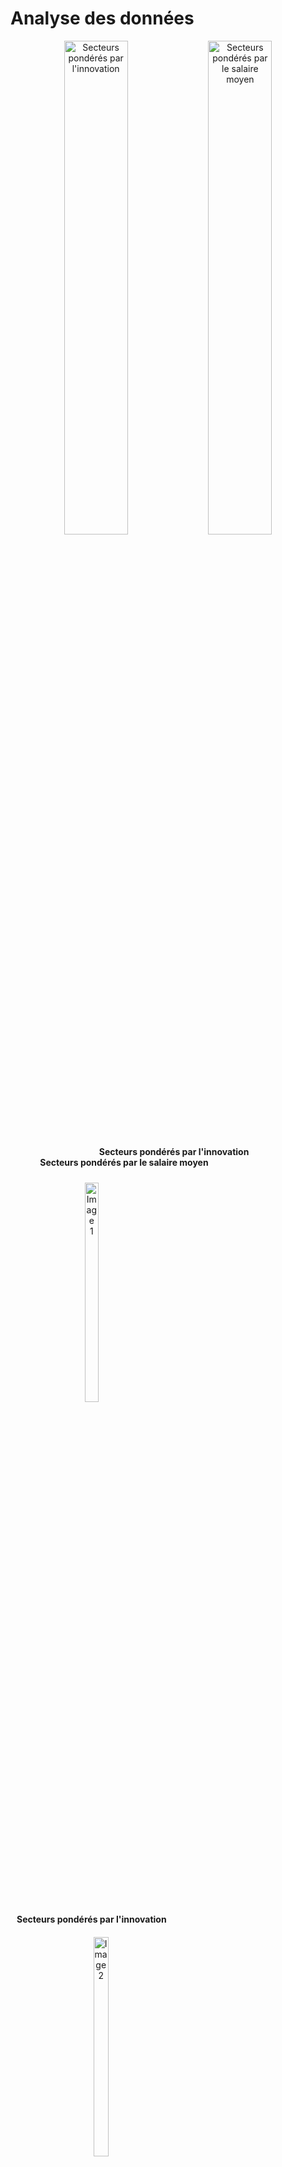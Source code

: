  # **Analyse des données**

<p align="center">
  <img src="graphiques/WordBleu_brevets_petit.png" alt="Secteurs pondérés par l'innovation" width="45%" />
  <img src="graphiques/WordBleu_salaire_petit.png" alt="Secteurs pondérés par le salaire moyen" width="45%" />
</p>

&nbsp; &nbsp; &nbsp; &nbsp; &nbsp; &nbsp; &nbsp; &nbsp; &nbsp; &nbsp; &nbsp; &nbsp; &nbsp; &nbsp; &nbsp; &nbsp; &nbsp; &nbsp; **Secteurs pondérés par l'innovation** &nbsp; &nbsp; &nbsp; &nbsp; &nbsp; &nbsp; &nbsp; &nbsp; &nbsp; &nbsp; &nbsp; &nbsp; &nbsp; &nbsp; &nbsp; &nbsp; &nbsp; &nbsp; &nbsp; &nbsp; &nbsp; **Secteurs pondérés par le salaire moyen**

<p align="center">
  <div style="display: inline-block; text-align: center; margin: 10px;">
    <img src="graphiques/WordBleu_brevets_petit.png" alt="Image 1" width="30%" />
    <br>
    <b>Secteurs pondérés par l'innovation</b>
  </div>
  <div style="display: inline-block; text-align: center; margin: 10px;">
    <img src="graphiques/WordBleu_salaire.png" alt="Image 2" width="30%" />
    <br>
    <b>Secteurs pondérés par le salaire moyen</b>
  </div>
</p>





Analyse du premier wordcloud (secteurs pondérés par les salaires)
- Pour ce premier wordcloud, les secteurs "Transport" et "Logistique" dominent largement, ils sont donc identifiés comme offrant des salaires compétitifs.
En effet, les secteurs liés à la gestion et à la chaîne d'approvisionnement (logistique, transport, distribution) sont mis en avant, démontrant une forte valorisation salariale. Cela peut être dû à la demande croissante pour ces secteurs dans une économie mondialisée.

Analyse du deuxième wordcloud (secteurs pondérés par les brevets - innovation)
- Pour ce deuxième wordcloud nous remarquons une plus grande diversité au sujet des secteurs mis en avant. Les termes "Industrie Auto", "Industrie Aéronautique", "Mécanique (Meca)" et "Aérospatial" ressortent comme les leaders en innovation. Nous observons également des secteurs comme "Chimie", "Biotechnologie" et "Secteur Informatique", qui sont bien représentés, reflétant leur forte orientation vers la recherche et le développement. Nous pouvons en conclure que les secteurs industriels et technologiques sont les moteurs de l'innovation, où l'effort en R&D conduit à la production de brevets.

Conclusion
- Le premier wordcloud met davantage l'accent sur des secteurs orientés vers les services (ex. Logistique, Services aux entreprises).
tandis que le deuxième wordcloud valorise des secteurs orientés vers l'industrie et la technologie (ex. Aérospatial, Biotechnologie, Mécanique).
Le transport et la logistique, dominants pour les salaires, sont beaucoup moins représentés en termes d'innovation, tandis que des secteurs comme l'automobile et l'aéronautique sont les leaders en innovation mais moins proéminents en termes de salaires.
- Pour un professionnel ou une entreprise, investir dans l'innovation dans des secteurs technologiques est clé pour rester compétitif sur le long terme. Cependant, les secteurs logistiques et de transport peuvent offrir des opportunités financières immédiates. Un équilibre entre innovation et valeur économique peut être trouvé dans des secteurs comme l'aéronautique, qui figurent dans les deux dimensions.

WORDCLOUDS VERTS : Compétences pondérées par l'innovation ; Compétences pondérées par le salaire 

Analyse du premier wordcloud (pondéré par les brevets - innovation)
- Ce wordcloud met en avant des compétences techniques et comportementales qui distinguent l'innovation. L'association de l'autonomie avec la collaboration en équipe montre une importance de l'équilibre entre le travail individuel et collectif pour générer de nouvelles idées. Par ailleurs, la présence de « Deep Learning » et de « modélisation » indique que l'innovation se concentre sur des compétences en intelligence artificielle et en analyse de données, ce qui reflète très bien le contenu de nos données.

Analyse du deuxième wordcloud (pondéré par le salaire moyen)
- Sur ce wordcloud le terme "Statistique" domine largement, suivi de "Deep Learning", "Python" et "modélisation". Nous en déduisons aisément que les compétences mieux rémunérées se concentrent sur des compétences techniques spécifiques, notamment dans les domaines des données et du cloud. 

Comparaison :
- En prenant en compte les deux wordclouds nous pouvons relever que les compétences en Deep Learning et autonomie apparaissent dans les deux, confirmant leur importance à la fois pour l'innovation et pour les salaires élevés. Les compétences en collaboration d'équipe et communication sont également partagées, soulignant leur transversalité. Ces compétences semblent donc primordiales que ce soit pour atteindre des salaires conséquents ou bien performer dans l'innovation.
- Cependant, il y a tout de même des différences notables puisque, le wordcloud pondérés par les brevets mets plus d'accent sur des qualités générales comme "Autonome" et "équipe" tandis que dans le wordcloud pondéré par les salaires il y a une forte mise en avant de "Statistique", "Python" et des outils liés aux bases de données et au cloud, des compétences plus techniques et spécialisées.
Les brevets mettent davantage l'accent sur l'impact collectif ou comportemental, tandis que les salaires mettent en valeur des compétences directement monétisables et techniques. 

Conclusion
- Les compétences techniques comme le "Deep Learning" et les outils cloud sont cruciaux à la fois pour innover et pour obtenir un salaire élevé. Cependant, l'innovation semble exiger un équilibre entre soft skills (autonomie, communication) et techniques, tandis que le salaire est davantage lié à une spécialisation technique pointue.
Pour maximiser à la fois innovation et rémunération, une combinaison de compétences techniques avancées (ex. Python, Deep Learning, statistique) et de compétences comportementales (ex. communication, collaboration) est essentielle. Cela met en avant l'importance d'un profil hybride capable de créer de la valeur dans les deux dimensions.


CONCERNANT LES CODES IPC (3 GRAPHIQUES) : 

1. Salaires moyens par code IPC
- Les catégories A (Nécessités courantes de la vie), H (Électricité), et D (Textiles, papier) affichent des salaires moyens largement plus élevés que pour les autres catégories.
Les secteurs comme E (Constructions fixes) et F (Mécanique, éclairage, chauffage), bien que représentant des domaines techniques importants, montrent des salaires plus modestes.
Cela indique que les métiers liés aux domaines essentiels ou technologiques avancés (comme l’électricité) offrent de meilleures rémunérations.

2. Répartition des offres d’emploi par code IPC
- La répartition montre une forte concentration des offres dans les catégories A (Nécessités courantes de la vie) et H (Électricité), reflétant leur poids économique.
Les catégories comme D (Textiles, papier) et E (Constructions fixes) ont une faible part des offres, suggérant une spécialisation plus limitée ou une demande réduite.
Ce graphique ne prend cependant pas en compte la plupart des entreprises pour lesquelles nous n'avions pas de données sur les codes IPC, cela représente plus de 50% des entreprises. 

3. Nombre de brevets par code IPC
- Les brevets sont largement dominés par les catégories A (Nécessités courantes de la vie), H (Électricité), et B (Techniques industrielles, transports).
- Ces catégories reflètent des domaines où l’innovation est particulièrement active, répondant à des besoins fondamentaux (catégorie A) ou soutenant des secteurs technologiques et industriels clés (catégories B et H).
- La catégorie G (Physique) et d'autres domaines techniques suivent, mais avec un volume de brevets moindre comparé aux trois catégories dominantes.
- Les catégories A et H se démarquent non seulement par leur volume élevé de brevets, mais également par leurs salaires moyens très élevés, montrant une forte valorisation de ces secteurs sur le marché du travail. En revanche, la catégorie B, bien qu’innovante, ne figure pas parmi les secteurs offrant les rémunérations les plus élevées.

Conclusion

L’analyse des salaires, des offres d’emploi et des brevets par code IPC met en lumière des dynamiques intéressantes :
- Les catégories A (Nécessités courantes de la vie) et H (Électricité) se distinguent comme des secteurs particulièrement valorisés, combinant des salaires moyens très élevés, une forte demande sur le marché de l’emploi, et un volume important de brevets. Cela reflète leur double rôle économique, à la fois dans la satisfaction des besoins essentiels et dans les avancées technologiques.
- La catégorie B (Techniques industrielles, transports), bien qu’innovante avec un grand nombre de brevets, n’offre pas des rémunérations aussi élevées, suggérant une valorisation plus technologique qu’économique sur le marché.
- Les catégories E (Constructions fixes) et F (Mécanique, éclairage, chauffage), pourtant fondamentales dans les infrastructures et l’industrie, montrent une présence plus modeste en termes de salaires et d’offres d’emploi, ce qui peut s’expliquer par une spécialisation plus restreinte ou une dynamique de marché différente.
- Enfin, la proportion importante d’entreprises sans données IPC (plus de 50 %) souligne une limite dans l’analyse des offres d’emploi, mais n’affecte pas les tendances générales observées dans les secteurs bien représentés.


GRAPHIQUES EN BARRE AU SUJET DES VILLES : 

Constat général : Les deux graphiques montrent des disparités significatives entre les villes en termes de salaires moyens et d’innovation (pondérée par le nombre de brevets). Paris se démarque dans les deux contextes, mais est exclue du graphique des brevets pour permettre une meilleure lecture des autres villes.

Top 30 des villes par salaires moyens :

- Chartrettes occupe une position exceptionnelle, avec un salaire moyen bien au-dessus des autres villes. Cependant, comme à l'habitude, les données concernant les salaires étant peu présentent, il faut conserver un esprit critique envers ces résultats.
Les villes comme Paris, Saint-Pal-de-Mons, et Ornans suivent, soulignant un équilibre entre zones urbaines et rurales.
Les données révèlent une distribution géographique variée, avec des villes de différentes tailles représentées.

Top 30 des villes les plus innovantes :

- Les villes industrielles ou fortement technologiques comme Nancy, Boulogne-Billancourt, et Vélizy-Villacoublay dominent, avec un grand nombre de brevets déposés.
On note une forte représentation des villes proches de grands centres économiques ou technologiques (par exemple, Grenoble pour la recherche technologique, Amiens pour les industries).
Contrairement au graphique des salaires, l’innovation semble davantage concentrée dans des zones spécifiques, souvent liées à des écosystèmes industriels.

Conclusion :

- Les villes offrant les salaires moyens les plus élevés ne sont pas toujours les plus innovantes, suggérant que l’innovation et la rémunération ne sont pas systématiquement corrélées.
Les salaires élevés sont répartis de manière plus homogène entre les différentes régions, tandis que l’innovation est concentrée dans des pôles technologiques et industriels bien définis.


GRAPHIQUE DISTRIBUTION DES SALAIRES PAR DEPARTEMENT ET NIVEAU D'INNOVATION (VIOLET) :

- Dans ce graphique nous pouvons voir que les salaires varient considérablement selon les départements, mais Paris (75) domine largement avec un salaire moyen supérieur à 120 000 euros par an, en moyenne.
D'autres départements, tels que Lyon (69) et probablement des métropoles dynamiques comme Toulouse (31), se démarquent par des salaires compétitifs, bien qu'ils restent loin de Paris.
- Les départements avec un grand nombre de brevets (bleu) ne montrent pas systématiquement des salaires plus élevés que ceux ayant un niveau d'innovation faible (rose clair). Certains départements ayant peu de brevets affichent des salaires moyens compétitifs, suggérant que d'autres facteurs influencent davantage la rémunération (économie locale, type d'industrie, structure des emplois, etc.).
- Il est important de souligner que Paris (75), étant la capitale de la France, est un cas unique avec une concentration importante d'entreprises et d'opportunités à haute rémunération.
- Lyon (69) et d'autres départements dynamiques présentent également une combinaison favorable d'opportunités d'emploi bien rémunérées.

- Ce graphique met en évidence qu'il ne semble pas avoir de corrélation directe et systématique entre le niveau d'innovation (mesuré par les brevets) et les salaires. Cependant, il est important de préciser que parmis les données que nous avons traiter il manquait régulièrement des informations concernant les salaires et les nombres de brevets déposés ce qui peut limiter l'apparition de corrélation entre ces données. 

- Ici, les différences salariales semblent être davantage liées à la concentration économique, à la structure des industries locales, et à la taille du marché de l'emploi (avec Paris en tête, suivi de Lyon). L'innovation, bien qu'importante, ne joue pas un rôle central et pourrait être un facteur parmi d'autres, elle ne suffit pas pour expliquer les écarts salariaux significatifs observés dans ce graphique.




































































































